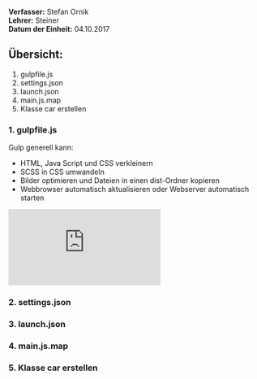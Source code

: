 **Verfasser:** Stefan Ornik   
**Lehrer:** Steiner   
**Datum der Einheit:** 04.10.2017
   
## Übersicht: 

1. gulpfile.js
2. settings.json
3. launch.json
4. main.js.map
5. Klasse car erstellen

### 1. gulpfile.js
Gulp generell kann:
- HTML, Java Script und CSS verkleinern
- SCSS in CSS umwandeln
- Bilder optimieren und Dateien in einen dist-Ordner kopieren
- Webbrowser automatisch aktualisieren oder Webserver automatisch starten

![Quelle](https://de.wikipedia.org/wiki/Gulp.js)

### 2. settings.json

### 3. launch.json

### 4. main.js.map

### 5. Klasse car erstellen
